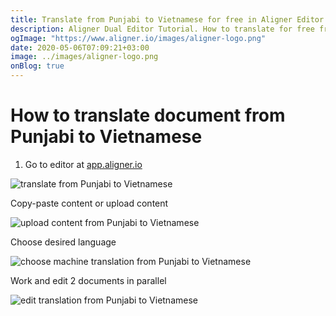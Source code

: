 ```yaml
---
title: Translate from Punjabi to Vietnamese for free in Aligner Editor
description: Aligner Dual Editor Tutorial. How to translate for free from Punjabi to Vietnamese. Aligner is multilingual document management platform. 
ogImage: "https://www.aligner.io/images/aligner-logo.png"
date: 2020-05-06T07:09:21+03:00
image: ../images/aligner-logo.png
onBlog: true
---
```


# How to translate document from Punjabi to Vietnamese

1. Go to editor at [app.aligner.io](https://app.aligner.io "Aligner App web page")

![translate from Punjabi to Vietnamese](../aligner-blank-editor.png "translate from Punjabi to Vietnamese")

Copy-paste content or upload content

![upload content from Punjabi to Vietnamese](../aligner-uploaded-document.png "upload content from Punjabi to Vietnamese")

Choose desired language

![choose machine translation from Punjabi to Vietnamese](../aligner-language-dropdown.png "choose machine translation from Punjabi to Vietnamese")

Work and edit 2 documents in parallel

![edit translation from Punjabi to Vietnamese](../aligner-double-sitded-editor.png "edit translation from Punjabi to Vietnamese")

